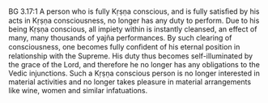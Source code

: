 BG 3.17:1	A person who is fully Kṛṣṇa conscious, and is fully satisﬁed by his acts in Kṛṣṇa consciousness, no longer has any duty to perform. Due to his being Kṛṣṇa conscious, all impiety within is instantly cleansed, an effect of many, many thousands of yajña performances. By such clearing of consciousness, one becomes fully conﬁdent of his eternal position in relationship with the Supreme. His duty thus becomes self-illuminated by the grace of the Lord, and therefore he no longer has any obligations to the Vedic injunctions. Such a Kṛṣṇa conscious person is no longer interested in material activities and no longer takes pleasure in material arrangements like wine, women and similar infatuations.